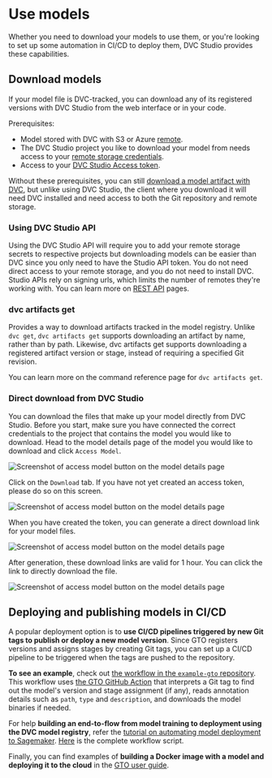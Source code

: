 # Use models

Whether you need to download your models to use them, or you're looking to set
up some automation in CI/CD to deploy them, DVC Studio provides these
capabilities.

## Download models

If your model file is DVC-tracked, you can download any of its registered
versions with DVC Studio from the web interface or in your code.

Prerequisites:

- Model stored with DVC with S3 or Azure [remote].
- The DVC Studio project you like to download your model from needs access to
  your [remote storage credentials].
- Access to your [DVC Studio Access token].

Without these prerequisites, you can still [download a model artifact with  DVC], but
unlike using DVC Studio, the client where you download it will need DVC installed and
need access to both the Git repository and remote storage. 

[remote]: /doc/user-guide/data-management/remote-storage
[remote storage credentials]:
  /doc/studio/user-guide/experiments/configure-a-project#data-remotes--cloud-storage-credentials
[DVC Studio Access token]:
  /doc/studio/user-guide/account-management#studio-access-token
[download a model artifact with DVC]: /doc/command-reference/artifacts/get

### Using DVC Studio API

Using the DVC Studio API will require you to add your remote storage secrets to
respective projects but downloading models can be easier than DVC since you only
need to have the Studio API token. You do not need direct access to your remote
storage, and you do not need to install DVC. Studio APIs rely on signing urls,
which limits the number of remotes they're working with. You can learn more on
[REST API] pages.

[REST API]: /doc/studio/rest-api
[Python API]: /doc/api-reference

### dvc artifacts get

Provides a way to download artifacts tracked in the model registry. Unlike
`dvc get`, `dvc artifacts get` supports downloading an artifact by name, rather
than by path. Likewise, dvc artifacts get supports downloading a registered
artifact version or stage, instead of requiring a specified Git revision.

You can learn more on the command reference page for `dvc artifacts get`.

[dvc get]: /doc/command-reference/get
[dvc artifacts get]: /doc/command-reference/artifacts/get

### Direct download from DVC Studio

You can download the files that make up your model directly from DVC Studio.
Before you start, make sure you have connected the correct credentials to the
project that contains the model you would like to download. Head to the model
details page of the model you would like to download and click `Access Model`.

![Screenshot of access model button on the model details page](/img/mr-access-model.png)

Click on the `Download` tab. If you have not yet created an access token, please
do so on this screen.

![Screenshot of access model button on the model details page](/img/mr-generate-access-token.png)

When you have created the token, you can generate a direct download link for
your model files.

![Screenshot of access model button on the model details page](/img/mr-generate-download-link.png)

After generation, these download links are valid for 1 hour. You can click the
link to directly download the file.

![Screenshot of access model button on the model details page](/img/mr-direct-download.png)

## Deploying and publishing models in CI/CD

A popular deployment option is to **use CI/CD pipelines triggered by new Git
tags to publish or deploy a new model version**. Since GTO registers versions
and assigns stages by creating Git tags, you can set up a CI/CD pipeline to be
triggered when the tags are pushed to the repository.

**To see an example**, check out
[the workflow in the `example-gto` repository](https://github.com/iterative/example-gto/blob/main/.github/workflows/gto-act-on-tags.yml).
This workflow uses
[the GTO GitHub Action](https://github.com/iterative/gto-action) that interprets
a Git tag to find out the model's version and stage assignment (if any), reads
annotation details such as `path`, `type` and `description`, and downloads the
model binaries if needed.

For help **building an end-to-flow from model training to deployment using the
DVC model registry**, refer the
[tutorial on automating model deployment to Sagemaker](https://iterative.ai/blog/sagemaker-model-deployment).
[Here](https://github.com/iterative/example-get-started-experiments/blob/main/.github/workflows/deploy-model.yml)
is the complete workflow script.

Finally, you can find examples of **building a Docker image with a model and
deploying it to the cloud** in the
[GTO user guide](/doc/gto/user-guide#acting-on-new-registrations-and-assignments).
